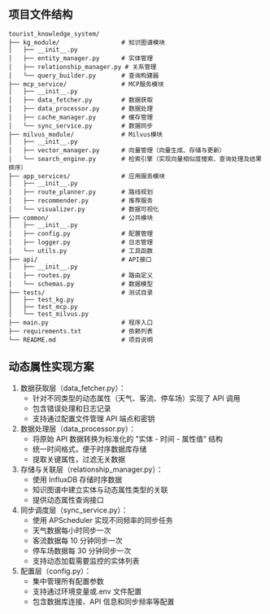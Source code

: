 ## 项目文件结构

```plaintext
tourist_knowledge_system/
├── kg_module/                 # 知识图谱模块
│   ├── __init__.py
│   ├── entity_manager.py      # 实体管理
│   ├── relationship_manager.py # 关系管理
│   └── query_builder.py       # 查询构建器
├── mcp_service/               # MCP服务模块
│   ├── __init__.py
│   ├── data_fetcher.py        # 数据获取
│   ├── data_processor.py      # 数据处理
│   ├── cache_manager.py       # 缓存管理
│   └── sync_service.py        # 数据同步
├── milvus_module/             # Milvus模块
│   ├── __init__.py
│   ├── vector_manager.py      # 向量管理（向量生成、存储与更新）
│   └── search_engine.py       # 检索引擎（实现向量相似度搜索、查询处理及结果排序）
├── app_services/              # 应用服务模块
│   ├── __init__.py
│   ├── route_planner.py       # 路线规划
│   ├── recommender.py         # 推荐服务
│   └── visualizer.py          # 数据可视化
├── common/                    # 公共模块
│   ├── __init__.py
│   ├── config.py              # 配置管理
│   ├── logger.py              # 日志管理
│   └── utils.py               # 工具函数
├── api/                       # API接口
│   ├── __init__.py
│   ├── routes.py              # 路由定义
│   └── schemas.py             # 数据模型
├── tests/                     # 测试目录
│   ├── test_kg.py
│   ├── test_mcp.py
│   └── test_milvus.py
├── main.py                    # 程序入口
├── requirements.txt           # 依赖列表
└── README.md                  # 项目说明
```

## 动态属性实现方案

1. 数据获取层（data_fetcher.py）：
   - 针对不同类型的动态属性（天气、客流、停车场）实现了 API 调用
   - 包含错误处理和日志记录
   - 支持通过配置文件管理 API 端点和密钥
2. 数据处理层（data_processor.py）：
   - 将原始 API 数据转换为标准化的 "实体 - 时间 - 属性值" 结构
   - 统一时间格式，便于时序数据库存储
   - 提取关键属性，过滤无关数据
3. 存储与关联层（relationship_manager.py）：
   - 使用 InfluxDB 存储时序数据
   - 知识图谱中建立实体与动态属性类型的关联
   - 提供动态属性查询接口
4. 同步调度层（sync_service.py）：
   - 使用 APScheduler 实现不同频率的同步任务
   - 天气数据每小时同步一次
   - 客流数据每 10 分钟同步一次
   - 停车场数据每 30 分钟同步一次
   - 支持动态加载需要监控的实体列表
5. 配置层（config.py）：
   - 集中管理所有配置参数
   - 支持通过环境变量或.env 文件配置
   - 包含数据库连接、API 信息和同步频率等配置
